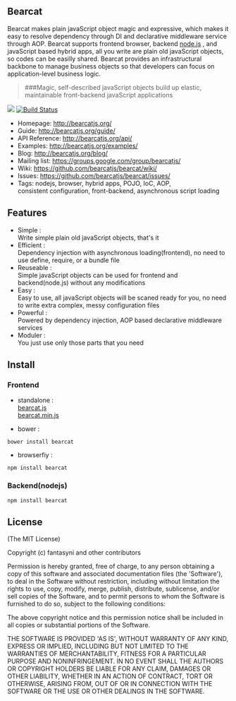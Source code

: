 ## Bearcat
Bearcat makes plain javaScript object magic and expressive, which makes it easy to resolve dependency through DI and declarative middleware service through AOP. Bearcat supports frontend browser, backend [node.js](http://nodejs.org/) , and javaScript based hybrid apps, all you write are plain old javaScript objects, so codes can be easilly shared. Bearcat provides an infrastructural backbone to manage business objects so that developers can focus on application-level business logic. 

> ###Magic, self-described javaScript objects build up elastic, maintainable front-backend javaScript applications
  
![](http://bearcatnode.github.io/bearcat/images/bearcat-logo.png)
[![Build Status](https://travis-ci.org/bearcatnode/bearcat.svg?branch=master)](https://travis-ci.org/bearcatnode/bearcat)

 * Homepage: <http://bearcatjs.org/>
 * Guide: <http://bearcatjs.org/guide/>
 * API Reference: <http://bearcatjs.org/api/>
 * Examples: <http://bearcatjs.org/examples/>
 * Blog: <http://bearcatjs.org/blog/>
 * Mailing list: <https://groups.google.com/group/bearcatjs/>
 * Wiki: <https://github.com/bearcatjs/bearcat/wiki/>
 * Issues: <https://github.com/bearcatjs/bearcat/issues/>
 * Tags: 
 nodejs, browser, hybrid apps, POJO, IoC, AOP,  
 consistent configuration, front-backend, asynchronous script loading

## Features
* Simple :   
Write simple plain old javaScript objects, that's it
* Efficient :  
Dependency injection with asynchronous loading(frontend), no need to use define, require, or a bundle file
* Reuseable :  
Simple javaScript objects can be used for frontend and backend(node.js) without any modifications
* Easy :  
Easy to use, all javaScript objects will be scaned ready for you, no need to write extra complex, messy configuration files
* Powerful :  
Powered by dependency injection, AOP based declarative middleware services
* Moduler :  
You just use only those parts that you need

## Install
### Frontend
* standalone :   
[bearcat.js](https://github.com/bearcatjs/bearcat/blob/0.3.x/dist/bearcat.js)  
[bearcat.min.js](https://github.com/bearcatjs/bearcat/blob/0.3.x/dist/bearcat.min.js)

* bower : 
```
bower install bearcat
```

* browserfiy : 
```
npm install bearcat
```

### Backend(nodejs)
```
npm install bearcat
```

## License

(The MIT License)

Copyright (c) fantasyni and other contributors

Permission is hereby granted, free of charge, to any person obtaining
a copy of this software and associated documentation files (the
'Software'), to deal in the Software without restriction, including
without limitation the rights to use, copy, modify, merge, publish,
distribute, sublicense, and/or sell copies of the Software, and to
permit persons to whom the Software is furnished to do so, subject to
the following conditions:

The above copyright notice and this permission notice shall be
included in all copies or substantial portions of the Software.

THE SOFTWARE IS PROVIDED 'AS IS', WITHOUT WARRANTY OF ANY KIND,
EXPRESS OR IMPLIED, INCLUDING BUT NOT LIMITED TO THE WARRANTIES OF
MERCHANTABILITY, FITNESS FOR A PARTICULAR PURPOSE AND NONINFRINGEMENT.
IN NO EVENT SHALL THE AUTHORS OR COPYRIGHT HOLDERS BE LIABLE FOR ANY
CLAIM, DAMAGES OR OTHER LIABILITY, WHETHER IN AN ACTION OF CONTRACT,
TORT OR OTHERWISE, ARISING FROM, OUT OF OR IN CONNECTION WITH THE
SOFTWARE OR THE USE OR OTHER DEALINGS IN THE SOFTWARE.
